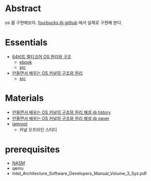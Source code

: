 # Abstract

os 를 구현해보자. [fourbucks @ github](https://github.com/iamslash/fourbucks) 에서 실제로 구현해 본다.

# Essentials

* [64비트 멀티코어 OS 원리와 구조](http://www.mint64os.pe.kr)
  * [ebook](http://www.yes24.com/Product/Goods/65061299?scode=032&OzSrank=1)
  * [src](https://github.com/kkamagui/mint64os-examples)
* [만들면서 배우는 OS 커널의 구조와 원리](http://www.hanbit.co.kr/store/books/look.php?p_code=B1271180320)
  * [src](https://github.com/iamroot-kernel-13th-x86/book_os_kernel_structure_principle)

# Materials

* [만들면서 배우는 OS 커널의 구조와 원리 해설 @ tistory](https://kcats.tistory.com/148?category=554568)
* [만들면서 배우는 OS 커널의 구조와 원리 해설 @ naver](https://blog.naver.com/hyuga777/80125530101)
* [iamroot](http://www.iamroot.org/)
  * 커널 오프라인 스터디

# prerequisites

* [NASM](https://www.nasm.us/)
* qemu
* Intel_Architecture_Software_Developers_Manual_Volume_3_Sys.pdf